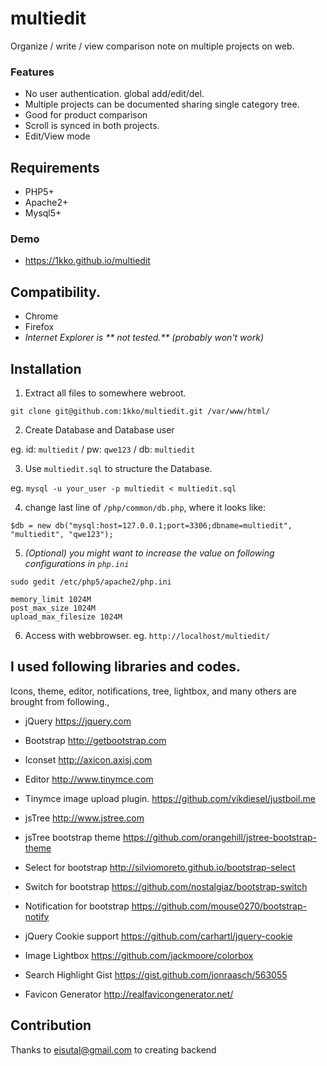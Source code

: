 # multiedit
Organize / write / view comparison note on multiple projects on web.

### Features
- No user authentication. global add/edit/del.
- Multiple projects can be documented sharing single category tree.
- Good for product comparison
- Scroll is synced in both projects.
- Edit/View mode

## Requirements
- PHP5+
- Apache2+
- Mysql5+

### Demo
- https://1kko.github.io/multiedit

## Compatibility.
- Chrome
- Firefox
- _Internet Explorer is ** not tested.**_ _(probably won't work)_

## Installation
  1. Extract all files to somewhere webroot.

  `git clone git@github.com:1kko/multiedit.git /var/www/html/`

  2. Create Database and Database user

  eg. id: `multiedit` / pw: `qwe123` / db: `multiedit`

  3. Use `multiedit.sql` to structure the Database.

  eg. `mysql -u your_user -p multiedit < multiedit.sql`
  
  4. change last line of `/php/common/db.php`, where it looks like:
  ```
  $db = new db("mysql:host=127.0.0.1;port=3306;dbname=multiedit", "multiedit", "qwe123");
  ```
  
  5. _(Optional) you might want to increase the value on following configurations in `php.ini`_

  `sudo gedit /etc/php5/apache2/php.ini`
  
  ```
  memory_limit 1024M
  post_max_size 1024M
  upload_max_filesize 1024M
  ```
  
  6. Access with webbrowser.
  eg. `http://localhost/multiedit/`


## I used following libraries and codes.
Icons, theme, editor, notifications, tree, lightbox, and many others are brought from following.,

- jQuery
  https://jquery.com

- Bootstrap
  http://getbootstrap.com

- Iconset
  http://axicon.axisj.com

- Editor
  http://www.tinymce.com

- Tinymce image upload plugin.
  https://github.com/vikdiesel/justboil.me

- jsTree
  http://www.jstree.com

- jsTree bootstrap theme
  https://github.com/orangehill/jstree-bootstrap-theme

- Select for bootstrap
  http://silviomoreto.github.io/bootstrap-select

- Switch for bootstrap
  https://github.com/nostalgiaz/bootstrap-switch

- Notification for bootstrap
  https://github.com/mouse0270/bootstrap-notify

- jQuery Cookie support
  https://github.com/carhartl/jquery-cookie

- Image Lightbox
  https://github.com/jackmoore/colorbox

- Search Highlight Gist
  https://gist.github.com/jonraasch/563055

- Favicon Generator
  http://realfavicongenerator.net/

## Contribution
Thanks to eisutal@gmail.com to creating backend
